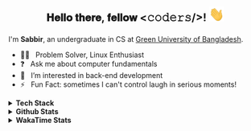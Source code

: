 ## <p align="center"> 𝐇𝐞𝐥𝐥𝐨 𝐭𝐡𝐞𝐫𝐞, 𝐟𝐞𝐥𝐥𝐨𝐰 <𝚌𝚘𝚍𝚎𝚛𝚜/>! <img src="https://raw.githubusercontent.com/shmVirus/shmVirus/main/assets/hello.gif" width="30px"></p>

I'm **Sabbir**, an undergraduate in CS at [Green University of Bangladesh](https://green.edu.bd).
- :man_technologist: &nbsp; Problem Solver, Linux Enthusiast
- :question: &nbsp; Ask me about computer fundamentals
- :eyes: &nbsp; I’m interested in back-end development
- :zap: &nbsp; Fun Fact: sometimes I can't control laugh in serious moments!

<details>
  <summary><b>Tech Stack</b></summary>
  <details>
    <summary>Languages</summary>
    <a href="https://github.com/search?l=C&q=user%3AshmVirus&type=code"><img alt="C" src="https://custom-icon-badges.demolab.com/badge/C-03599C.svg?logo=c-in-hexagon&logoColor=white"></a>
    <a href="https://github.com/search?l=C++&q=user%3AshmVirus&type=code"><img alt="C++" src="https://custom-icon-badges.demolab.com/badge/C++-9C033A.svg?logo=cpp2&logoColor=white"></a>
    <a href="https://github.com/search?l=Java&q=user%3AshmVirus&type=code"><img alt="Java" src="https://custom-icon-badges.demolab.com/badge/Java-007396.svg?logo=java&logoColor=white"></a>
    <a href="https://github.com/search?l=Assembly&q=user%3AshmVirus&type=code"><img alt="8086 Assembly" src="https://custom-icon-badges.demolab.com/badge/Assembly-525252.svg?logo=asm-hex&logoColor=white"></a>
    <a href="https://github.com/search?l=Bash&q=user%3AshmVirus&type=code"><img alt="Bash" src="https://img.shields.io/badge/Bash-121011.svg?logo=gnu-bash&logoColor=white"></a>
    <a href="https://github.com/search?l=Python&q=user%3AshmVirus&type=code"><img alt="Python" src="https://img.shields.io/badge/Python-14354C.svg?logo=python&logoColor=white"></a>
    <a href="https://github.com/search?l=SQL&q=user%3AshmVirus&type=code"><img alt="SQL" src="https://custom-icon-badges.demolab.com/badge/SQL-025E8C.svg?logo=database&logoColor=white"></a>
    <a href="https://github.com/search?l=JavaScript&q=user%3AshmVirus&type=code"><img alt="JavaScript" src="https://img.shields.io/badge/JavaScript-F7DF1E.svg?logo=javascript&logoColor=black"></a>
    <a href="https://github.com/search?l=HTML&q=user%3AshmVirus&type=code"><img alt="HTML" src="https://img.shields.io/badge/HTML-E34F26.svg?logo=html5&logoColor=white"></a>
    <a href="https://github.com/search?l=Markdown&q=user%3AshmVirus&type=code"><img alt="Markdown" src="https://img.shields.io/badge/Markdown-000000.svg?logo=markdown&logoColor=white"></a>
    <a href="https://github.com/search?l=LaTeX&q=user%3AshmVirus&type=code"><img alt="LaTeX" src="https://img.shields.io/badge/LaTeX-008080.svg?logo=LaTeX&logoColor=white"></a>
  </details>
</details>
<details>
  <summary><b>Github Stats</b></summary>
  <a href="https://github.com/shmVirus"><img alt="shmVirus/graph" width=100% src="https://github-profile-summary-cards.vercel.app/api/cards/profile-details?username=shmVirus&amp;count_private=true&amp;theme=github_dark&amp;hide_border=true"></a>
  <a href="https://github.com/shmVirus"><img alt="shmVirus/stats" width="100%" src="https://github-readme-stats.vercel.app/api?username=shmVirus&amp;count_private=true&amp;theme=github_dark&amp;hide_border=true&amp;title_color=2EB398&amp;show_icons=true&amp;layout=compact"></a>
  <a href="https://github.com/search?q=user:shmVirus&type=code"><img alt="shmVirus/languages" width="49.5%" src="https://github-readme-stats.vercel.app/api/top-langs?username=shmVirus&amp;count_private=true&amp;theme=github_dark&amp;hide_border=true&amp;title_color=2EB398&amp;show_icons=true&amp;layout=compact"></a>
  <a href="https://github.com/search?q=author:shmVirus&type=commits"><img alt="shmVirus/streak" width="49.5%" src="https://github-readme-streak-stats.herokuapp.com?user=shmVirus&amp;theme=github-dark&amp;hide_border=true&amp;stroke=718F97&amp;ring=2EB398&amp;fire=2EB398&amp;currStreakNum=C6CDCB&amp;sideNums=C6CDCB&amp;currStreakLabel=2EB398&amp;sideLabels=C6CDCB&amp;dates=C6CDCB"></a>
</details>
<details>
  <summary><b>WakaTime Stats</b></summary>
  <details>
    <summary>WakaGraphs</summary>
    <p align="center">
      <a href="https://wakatime.com/@shmVirus"> <img alt="waka/coding" align="center" width="400" height="300" src="https://wakatime.com/share/@shmVirus/c05f3e90-003d-4821-a573-5f387fe1954a.svg" /></a>
      <a href="https://wakatime.com/@shmVirus"> <img alt="waka/languages" align="center" width="400" height="300" src="https://wakatime.com/share/@shmVirus/202515c2-e4b0-4a74-84aa-0a18df3ab1d1.svg" /></a>
    </p>
    <p align="center">
      <a href="https://wakatime.com/@shmVirus"> <img alt="waka/editors" align="center" width="400" height="300" src="https://wakatime.com/share/@shmVirus/c2572c82-cd4e-4d48-af7b-4ce0cb752fe5.svg" /></a>
      <a href="https://wakatime.com/@shmVirus"> <img alt="waka/os" align="center" width="400" height="300" src="https://wakatime.com/share/@shmVirus/4f0edd2c-7a2d-4afe-8ac6-fa54c8f60eb2.svg" /></a>
    </p>
  </details>

<!--START_SECTION:waka-->
![Lines of code](https://img.shields.io/badge/From%20Hello%20World%20I%27ve%20Written-116.0%20thousand%20lines%20of%20code-blue)

**I'm a Night 🦉** 

```text
🌞 Morning                60 commits          ███░░░░░░░░░░░░░░░░░░░░░░   11.30 % 
🌆 Daytime                69 commits          ███░░░░░░░░░░░░░░░░░░░░░░   12.99 % 
🌃 Evening                397 commits         ███████████████████░░░░░░   74.76 % 
🌙 Night                  5 commits           ░░░░░░░░░░░░░░░░░░░░░░░░░   00.94 % 
```
📅 **I'm Most Productive on Monday** 

```text
Monday                   92 commits          ████░░░░░░░░░░░░░░░░░░░░░   17.33 % 
Tuesday                  74 commits          ███░░░░░░░░░░░░░░░░░░░░░░   13.94 % 
Wednesday                64 commits          ███░░░░░░░░░░░░░░░░░░░░░░   12.05 % 
Thursday                 76 commits          ████░░░░░░░░░░░░░░░░░░░░░   14.31 % 
Friday                   70 commits          ███░░░░░░░░░░░░░░░░░░░░░░   13.18 % 
Saturday                 76 commits          ████░░░░░░░░░░░░░░░░░░░░░   14.31 % 
Sunday                   79 commits          ████░░░░░░░░░░░░░░░░░░░░░   14.88 % 
```


📊 **This Week I Spent My Time On** 

```text
💬 Programming Languages: 
No Activity Tracked This Week

🔥 Editors: 
No Activity Tracked This Week

🐱‍💻 Projects: 
No Activity Tracked This Week

💻 Operating System: 
No Activity Tracked This Week
```

**I Mostly Code in Java** 

```text
Java                     2 repos             ██████░░░░░░░░░░░░░░░░░░░   25.00 % 
Shell                    2 repos             ██████░░░░░░░░░░░░░░░░░░░   25.00 % 
Dart                     1 repo              ███░░░░░░░░░░░░░░░░░░░░░░   12.50 % 
JavaScript               1 repo              ███░░░░░░░░░░░░░░░░░░░░░░   12.50 % 
Vim Script               1 repo              ███░░░░░░░░░░░░░░░░░░░░░░   12.50 % 
```




 Last Updated on 2024-07-23 @12:23:55 UTC
<!--END_SECTION:waka-->
</details>
